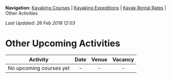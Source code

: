 **Navigation:** [Kayaking Courses](index) &#124; [Kayaking Expeditions](expedition) &#124; [Kayak Rental Rates](rental) &#124; Other Activities

_Last Updated: 26 Feb 2018 12:03_
# Other Upcoming Activities

Activity | Date | Venue | Vacancy
:---:|:---:|:---:|:---:
No upcoming courses yet|-|-|-

